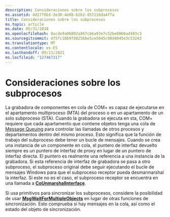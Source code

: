 ```yaml
---
description: Consideraciones sobre los subprocesos
ms.assetid: 4d27f0b3-3e30-4e88-b2b2-d57218da4ffa
title: Consideraciones sobre los subprocesos
ms.topic: article
ms.date: 05/31/2018
ms.openlocfilehash: 8acde9a06802a867cb6a93e7c52be8066ad483c3
ms.sourcegitcommit: d75fc10b9f0825bbe5ce5045c90d4045e3c53243
ms.translationtype: MT
ms.contentlocale: es-ES
ms.lasthandoff: 09/13/2021
ms.locfileid: "127467317"
---
```

# <a name="threading-considerations"></a>Consideraciones sobre los subprocesos

La grabadora de componentes en cola de COM+ es capaz de ejecutarse en el apartamento multiproceso (MTA) del proceso o en un apartamento de un solo subproceso (STA). Cuando la grabadora se ejecuta en sta, COM+ requiere que cada apartamento que contiene objetos tenga una cola de [Message Queuing](/previous-versions/windows/desktop/legacy/ms711472(v=vs.85)) para controlar las llamadas de otros procesos y departamentos dentro del mismo proceso. Esto significa que la función de trabajo del subproceso debe tener un bucle de mensajes. Cuando se crea una instancia de un componente en cola, el puntero de interfaz devuelto siempre es un puntero de interfaz de proxy en lugar de un puntero de interfaz directa. El puntero es realmente una referencia a una instancia de la grabadora. Si esta referencia de interfaz de grabadora se pasa a otro subproceso, el subproceso original debe seguir ejecutando el bucle de mensajes Windows para que el subproceso receptor pueda desmarmarshal la interfaz. Si este no es el caso, el subproceso receptor se encuentra en una llamada a [**CoUnmarshalInterface**](/windows/desktop/api/combaseapi/nf-combaseapi-counmarshalinterface).

Si usa primitivos para sincronizar los subprocesos, considere la posibilidad de usar [**MsgWaitForMultipleObjects**](/windows/desktop/api/winuser/nf-winuser-msgwaitformultipleobjects) en lugar de otras funciones de sincronización. Esto comprueba si hay mensajes en la cola, así como el estado del objeto de sincronización.

 

 
